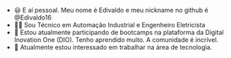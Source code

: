 - 😃 E aí pessoal. Meu nome é Edivaldo e meu nickname no github é @Edivaldo16
- 🐱‍👤 Sou Técnico em Automação Industrial e Engenheiro Eletricista
- 🌱 Estou atualmente participando de bootcamps na plataforma da Digital Inovation One (DIO). Tenho aprendido muito. A comunidade é incrível.
- 💞️ Atualmente estou interessado em trabalhar na área de tecnologia.

<!---
Edivaldo16/Edivaldo16 is a ✨ special ✨ repository because its `README.md` (this file) appears on your GitHub profile.
You can click the Preview link to take a look at your changes.
--->
